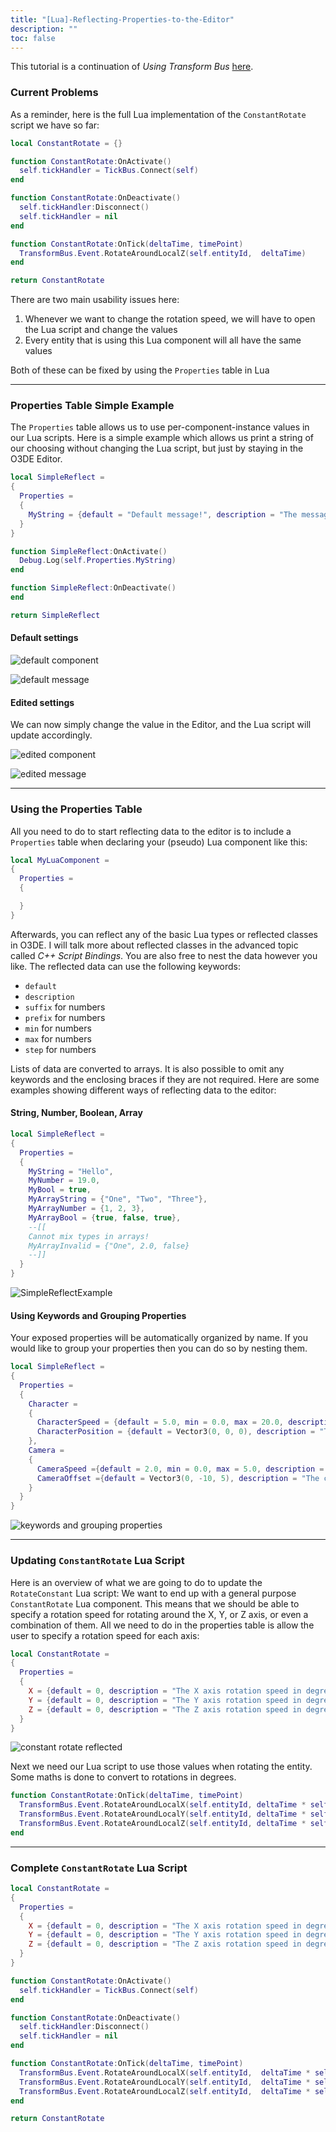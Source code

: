 ```yaml
---
title: "[Lua]-Reflecting-Properties-to-the-Editor"
description: ""
toc: false
---
```


This tutorial is a continuation of _Using Transform Bus_ [here](https://github.com/o3de/o3de/wiki/%5BLua%5D-Using-Transform-Bus). 

### Current Problems

As a reminder, here is the full Lua implementation of the `ConstantRotate` script we have so far:

```lua
local ConstantRotate = {}

function ConstantRotate:OnActivate()
  self.tickHandler = TickBus.Connect(self)
end

function ConstantRotate:OnDeactivate()
  self.tickHandler:Disconnect()
  self.tickHandler = nil
end

function ConstantRotate:OnTick(deltaTime, timePoint)
  TransformBus.Event.RotateAroundLocalZ(self.entityId,  deltaTime)
end

return ConstantRotate
```

There are two main usability issues here:
1. Whenever we want to change the rotation speed, we will have to open the Lua script and change the values
2. Every entity that is using this Lua component will all have the same values

Both of these can be fixed by using the `Properties` table in Lua

***

### Properties Table Simple Example

The `Properties` table allows us to use per-component-instance values in our Lua scripts. Here is a simple example which allows us print a string of our choosing without changing the Lua script, but just by staying in the O3DE Editor.

```lua
local SimpleReflect = 
{
  Properties =
  {
    MyString = {default = "Default message!", description = "The message to print on activation."}
  }
}

function SimpleReflect:OnActivate()
  Debug.Log(self.Properties.MyString)
end

function SimpleReflect:OnDeactivate()
end

return SimpleReflect
```

#### Default settings

![default component](https://i.ibb.co/DLcG73t/defaultreflect.png)

![default message](https://i.ibb.co/5r1rYzR/defaultlog.png)

#### Edited settings

We can now simply change the value in the Editor, and the Lua script will update accordingly.

![edited component](https://i.ibb.co/hRyPG2s/edited-Reflect.png)

![edited message](https://i.ibb.co/DGvSVnf/edited-Log.png)

***

### Using the Properties Table

All you need to do to start reflecting data to the editor is to include a `Properties` table when declaring your (pseudo) Lua component like this:

```lua
local MyLuaComponent =
{
  Properties =
  {

  }
}
```

Afterwards, you can reflect any of the basic Lua types or reflected classes in O3DE. I will talk more about reflected classes in the advanced topic called _C++ Script Bindings_. You are also free to nest the data however you like. The reflected data can use the following keywords:

* `default`
* `description`
* `suffix` for numbers
* `prefix` for numbers
* `min` for numbers
* `max` for numbers
* `step` for numbers

Lists of data are converted to arrays. It is also possible to omit any keywords and the enclosing braces if they are not required. Here are some examples showing different ways of reflecting data to the editor:

#### String, Number, Boolean, Array

```lua
local SimpleReflect = 
{
  Properties =
  {
    MyString = "Hello",
    MyNumber = 19.0,
    MyBool = true,
    MyArrayString = {"One", "Two", "Three"},
    MyArrayNumber = {1, 2, 3},
    MyArrayBool = {true, false, true},
    --[[
    Cannot mix types in arrays!
    MyArrayInvalid = {"One", 2.0, false}
    --]]
  }
}
```

![SimpleReflectExample](https://i.ibb.co/0QJW0Nk/simple.png)

#### Using Keywords and Grouping Properties

Your exposed properties will be automatically organized by name. If you would like to group your properties then you can do so by nesting them.

```lua
local SimpleReflect = 
{
  Properties =
  {
    Character =
    {
      CharacterSpeed = {default = 5.0, min = 0.0, max = 20.0, description = "The movement speed in meters per second", suffix = " m/s"},
      CharacterPosition = {default = Vector3(0, 0, 0), description = "The starting position of the character"},
    },
    Camera =
    {
      CameraSpeed ={default = 2.0, min = 0.0, max = 5.0, description = "The scale modifier on camera speed"},
      CameraOffset ={default = Vector3(0, -10, 5), description = "The camera offset from the character"},
    }
  }
}
```

![keywords and grouping properties](https://i.ibb.co/MhCJ7th/simple2.png)

***

### Updating `ConstantRotate` Lua Script

Here is an overview of what we are going to do to update the `RotateConstant` Lua script: We want to end up with a general purpose `ConstantRotate` Lua component. This means that we should be able to specify a rotation speed for rotating around the X, Y, or Z axis, or even a combination of them. All we need to do in the properties table is allow the user to specify a rotation speed for each axis:

```lua
local ConstantRotate = 
{
  Properties =
  {
    X = {default = 0, description = "The X axis rotation speed in degrees per second", suffix = " deg/s"},
    Y = {default = 0, description = "The Y axis rotation speed in degrees per second", suffix = " deg/s"},
    Z = {default = 0, description = "The Z axis rotation speed in degrees per second", suffix = " deg/s"},
  }
}
```

![constant rotate reflected](https://i.ibb.co/QCBzLb3/constantrotate.png)

Next we need our Lua script to use those values when rotating the entity. Some maths is done to convert to rotations in degrees.

```lua
function ConstantRotate:OnTick(deltaTime, timePoint)
  TransformBus.Event.RotateAroundLocalX(self.entityId, deltaTime * self.Properties.X * math.pi / 180)
  TransformBus.Event.RotateAroundLocalY(self.entityId, deltaTime * self.Properties.Y * math.pi / 180)
  TransformBus.Event.RotateAroundLocalZ(self.entityId, deltaTime * self.Properties.Z * math.pi / 180)
end
```

***

### Complete `ConstantRotate` Lua Script

```lua
local ConstantRotate = 
{
  Properties =
  {
    X = {default = 0, description = "The X axis rotation speed in degrees per second", suffix = " deg/s"},
    Y = {default = 0, description = "The Y axis rotation speed in degrees per second", suffix = " deg/s"},
    Z = {default = 0, description = "The Z axis rotation speed in degrees per second", suffix = " deg/s"},
  }
}

function ConstantRotate:OnActivate()
  self.tickHandler = TickBus.Connect(self)
end

function ConstantRotate:OnDeactivate()
  self.tickHandler:Disconnect()
  self.tickHandler = nil
end

function ConstantRotate:OnTick(deltaTime, timePoint)
  TransformBus.Event.RotateAroundLocalX(self.entityId,  deltaTime * self.Properties.X * math.pi / 180)
  TransformBus.Event.RotateAroundLocalY(self.entityId,  deltaTime * self.Properties.Y * math.pi / 180)
  TransformBus.Event.RotateAroundLocalZ(self.entityId,  deltaTime * self.Properties.Z * math.pi / 180)
end

return ConstantRotate
```
